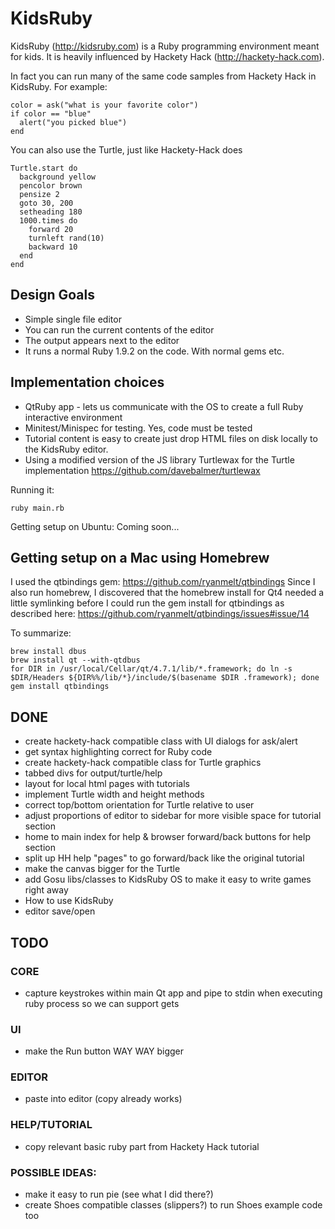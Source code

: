 # KidsRuby
KidsRuby (http://kidsruby.com) is a Ruby programming environment meant for kids. It is heavily influenced by Hackety Hack (http://hackety-hack.com).

In fact you can run many of the same code samples from Hackety Hack in KidsRuby. For example:

    color = ask("what is your favorite color")
    if color == "blue"
      alert("you picked blue")
    end

You can also use the Turtle, just like Hackety-Hack does

    Turtle.start do
      background yellow
      pencolor brown
      pensize 2
      goto 30, 200
      setheading 180
      1000.times do
        forward 20
        turnleft rand(10)
        backward 10
      end
    end

## Design Goals
* Simple single file editor
* You can run the current contents of the editor
* The output appears next to the editor
* It runs a normal Ruby 1.9.2 on the code. With normal gems etc.

## Implementation choices
* QtRuby app - lets us communicate with the OS to create a full Ruby interactive environment
* Minitest/Minispec for testing. Yes, code must be tested
* Tutorial content is easy to create just drop HTML files on disk locally to the KidsRuby editor.
* Using a modified version of the JS library Turtlewax for the Turtle implementation https://github.com/davebalmer/turtlewax

Running it:

    ruby main.rb

Getting setup on Ubuntu:
Coming soon...

## Getting setup on a Mac using Homebrew
I used the qtbindings gem: https://github.com/ryanmelt/qtbindings
Since I also run homebrew, I discovered that the homebrew install for Qt4 needed a little symlinking before I could run the gem install for qtbindings as described here: https://github.com/ryanmelt/qtbindings/issues#issue/14

To summarize:

    brew install dbus
    brew install qt --with-qtdbus
    for DIR in /usr/local/Cellar/qt/4.7.1/lib/*.framework; do ln -s $DIR/Headers ${DIR%%/lib/*}/include/$(basename $DIR .framework); done
    gem install qtbindings


## DONE
* create hackety-hack compatible class with UI dialogs for ask/alert
* get syntax highlighting correct for Ruby code
* create hackety-hack compatible class for Turtle graphics
* tabbed divs for output/turtle/help
* layout for local html pages with tutorials
* implement Turtle width and height methods
* correct top/bottom orientation for Turtle relative to user
* adjust proportions of editor to sidebar for more visible space for tutorial section
* home to main index for help & browser forward/back buttons for help section
* split up HH help "pages" to go forward/back like the original tutorial
* make the canvas bigger for the Turtle
* add Gosu libs/classes to KidsRuby OS to make it easy to write games right away
* How to use KidsRuby
* editor save/open

## TODO

### CORE
* capture keystrokes within main Qt app and pipe to stdin when executing ruby process so we can support gets

### UI
* make the Run button WAY WAY bigger

### EDITOR
* paste into editor (copy already works)

### HELP/TUTORIAL
* copy relevant basic ruby part from Hackety Hack tutorial

### POSSIBLE IDEAS:
* make it easy to run pie (see what I did there?)
* create Shoes compatible classes (slippers?) to run Shoes example code too
